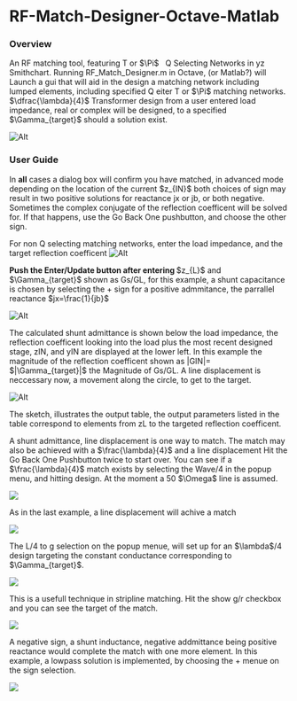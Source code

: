 # RF-Match-Designer-Octave-Matlab
### Overview
<p>
An RF matching tool, featuring T or $\Pi$ &nbsp;   Q Selecting Networks in yz Smithchart.  Running RF_Match_Designer.m in Octave, (or Matlab?) will Launch a gui that will aid in the design a matching network including lumped elements, including specified Q eiter T or $\Pi$ matching networks. $\dfrac{\lambda}{4}$ Transformer design from a user entered load impedance, real or complex will be designed, to a specified $\Gamma_{target}$ should a solution exist.  </p>

![Alt](https://github.com/john6h2/RF-Match-Designer-Octave/blob/main/Screenshot_20231012_005042.png)

### User Guide

<p> In <b>all</b> cases a dialog box will confirm you have matched, in advanced mode depending on the location of the current $z_{IN}$ both choices of sign may result in two positive solutions for reactance jx or jb, or both negative.  Sometimes the complex conjugate of the reflection coefficent will be solved for.  If that happens, use the Go Back One pushbutton, and choose the other sign.</p> 

For non Q selecting matching networks, enter the load impedance, and the target reflection coefficent
![Alt](https://github.com/john6h2/RF-Match-Designer-Octave/blob/main/Docs/images/nonadv1.png)
 <p> <b>Push the Enter/Update button after entering </b>$z_{L}$ and $\Gamma_{target}$   shown as Gs/GL, for this example, a shunt capacitance is chosen by selecting the + sign for a positive admmitance, the parrallel reactance $jx=\frac{1}{jb}$ </p>
 
![Alt](https://github.com/john6h2/RF-Match-Designer-Octave/blob/main/Docs/images/nonadv2.png)
<p>
The calculated shunt admittance is shown below the load impedance, the reflection coefficent looking into the load plus the most recent designed stage, zIN, and yIN are displayed at the lower left.  In this example the magnitude of the reflection coefficent shown as |GIN|=  $|\Gamma_{target}|$  the Magnitude of Gs/GL. 
A line displacement is neccessary now, a movement along the circle, to get to the target. </p>

![Alt](https://github.com/john6h2/RF-Match-Designer-Octave/blob/main/Docs/images/nonadv3.png)
<p>The sketch, illustrates the output table, the output parameters listed in the table correspond to elements from zL to the targeted reflection coefficent.</p>
<p> A shunt admittance, line displacement is one way to match.  The match may also be achieved with a $\frac{\lambda}{4}$ and a line displacement  Hit the Go Back One Pushbutton twice to start over.  You can see if a $\frac{\lambda}{4}$ match exists by selecting the Wave/4 in the popup menu, and hitting design.  At the moment a 50 $\Omega$ line is assumed. </p>  

![](https://github.com/john6h2/RF-Match-Designer-Octave/blob/main/Docs/images/nonadv4.png)

<p>As in the last example, a line displacement will achive a match</p>

![](https://github.com/john6h2/RF-Match-Designer-Octave/blob/main/Docs/images/nonadv5.png)

<p> The L/4 to g selection on the popup menue, will set up for an $\lambda$/4 design targeting the constant conductance corresponding to   $\Gamma_{target}$.     </p>

![](https://github.com/john6h2/RF-Match-Designer-Octave/blob/main/Docs/images/newL4match.png)

<p> This is a usefull technique in stripline matching.  Hit the show g/r checkbox and you can see the target of the match.  </p>

![](https://github.com/john6h2/RF-Match-Designer-Octave/blob/main/Docs/images/newL4_2.png)
<p> A negative sign, a shunt inductance, negative addmittance being positive reactance would complete the match with one more element.  In this example, a lowpass solution is implemented, by choosing the + menue on the sign selection. </p>

![](https://github.com/john6h2/RF-Match-Designer-Octave/blob/main/Docs/images/newL4_3.png)
